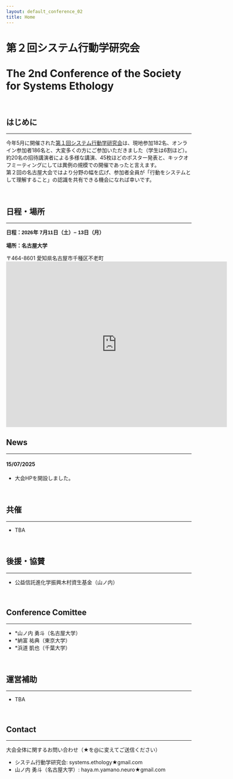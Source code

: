 ```yaml
---
layout: default_conference_02
title: Home
---
```

# 第２回システム行動学研究会 <br><br> The 2nd Conference of the Society for Systems Ethology

<br>

## はじめに
***
今年5月に開催された[第１回システム行動学研究会](https://systemsethology.github.io/website/event_01/conference01_home/)は、現地参加182名、オンライン参加者186名と、大変多くの方にご参加いただきました（学生は6割ほど）。<br>
約20名の招待講演者による多様な講演、45枚ほどのポスター発表と、キックオフミーティングにしては異例の規模での開催であったと言えます。<br>
第２回の名古屋大会ではより分野の幅を広げ、参加者全員が「行動をシステムとして理解すること」の認識を共有できる機会になれば幸いです。


<br>

## 日程・場所
***
<p style="font-family: 'Yu Gothic', '游ゴシック', sans-serif; font-weight: bold;">
日程：2026年 7月11日（土）– 13日（月）<br><br>
場所：名古屋大学
</p> 
〒464-8601 愛知県名古屋市千種区不老町<br>

<iframe 
src="https://www.google.com/maps/embed?pb=!1m18!1m12!1m3!1d3262.097977054295!2d136.9657240514968!3d35.15417717852655!2m3!1f0!2f0!3f0!3m2!1i1024!2i768!4f13.1!3m3!1m2!1s0x60037aa30bb663e3%3A0x464c087fdf7fafa3!2z5ZCN5Y-k5bGL5aSn5a2m!5e0!3m2!1sja!2sjp!4v1759885388024!5m2!1sja!2sjp" 
  width="600" height="450" style="border:0;" 
  allowfullscreen="" 
  loading="lazy" 
  referrerpolicy="no-referrer-when-downgrade">
  
  </iframe>


<br>


## News
***

#### 15/07/2025
- 大会HPを開設しました。



<br>

## 共催
***
- TBA

<br>

## 後援・協賛
***
- 公益信託進化学振興木村資生基金（山ノ内）

<br>

## Conference Comittee
***
- *山ノ内 勇斗（名古屋大学）
- *納富 祐典（東京大学）
- *浜道 凱也（千葉大学）


<br>

## 運営補助
***
- TBA

<br>

## Contact
***
大会全体に関するお問い合わせ（★を@に変えてご送信ください）
- システム行動学研究会: systems.ethology★gmail.com
- 山ノ内 勇斗（名古屋大学）: haya.m.yamano.neuro★gmail.com
